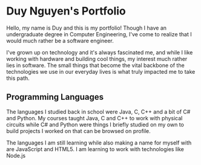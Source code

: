 # Duy Nguyen's Portfolio

Hello, my name is Duy and this is my portfolio! Though I have an undergraduate degree in Computer Engineering, I've come to realize that I would much rather be a software engineer.

I've grown up on technology and it's always fascinated me, and while I like working with hardware and building cool things, my interest much rather lies in software.
The small things that become the vital backbone of the technologies we use in our everyday lives is what truly impacted me to take this path.

## Programming Languages

The languages I studied back in school were Java, C, C++ and a bit of C# and Python. My courses taught Java, C and C++ to work with physical circuits while C# and Python were things I briefly studied on my own to build projects I worked on that can be browsed on profile.

The languages I am still learning while also making a name for myself with are JavaScript and HTML5. I am learning to work with technologies like Node.js
